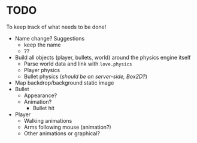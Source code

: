 # TODO

To keep track of what needs to be done!

* Name change? Suggestions
  * keep the name
  * ??
* Build all objects (player, bullets, world) around the physics engine itself
  * Parse world data and link with `love.physics`
  * Player physics
  * Bullet physics (*should be on server-side, Box2D?*) 
* Map backdrop/background static image
* Bullet
  * Appearance?
  * Animation?
    * Bullet hit
* Player
  * Walking animations
  * Arms following mouse (animation?)
  * Other animations or graphical?
